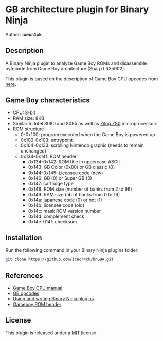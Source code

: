 # GB architecture plugin for Binary Ninja
Author: **icecr4ck**

## Description

A Binary Ninja plugin to analyze Game Boy ROMs and disassemble bytecode from Game Boy architecture (Sharp LR35902).

This plugin is based on the description of Game Boy CPU opcodes from [here](https://github.com/lmmendes/game-boy-opcodes).

## Game Boy characteristics

* CPU: 8-bit
* RAM size: 8KB
* Similar to Intel 8080 and 8085 as well as [Zilog Z80](https://en.wikipedia.org/wiki/Zilog_Z80) microprocessors
* ROM structure
	* 0-0x100: program executed when the Game Boy is powered up
	* 0x100-0x103: entrypoint
	* 0x104-0x133: scrolling Nintendo graphic (needs to remain unchanged)
	* 0x134-0x14f: ROM header
		* 0x134-0x142: ROM title in uppercase ASCII
		* 0x143: GB Color (0x80) or GB classic (0)
		* 0x144-0x145: Licensee code (new)
		* 0x146: GB (0) or Super GB (3)
		* 0x147: cartridge type
		* 0x148: ROM size (number of banks from 2 to 96)
		* 0x149: RAM size (nb of banks from 0 to 16)
		* 0x14a: japanese code (0) or not (1)
		* 0x14b: licensee code (old)
		* 0x14c: mask ROM version number
		* 0x14d: complement check
		* 0x14e-014f: checksum 

## Installation

Run the following command in your Binary Ninja plugins folder:
```bash
git clone https://github.com/icecr4ck/bnGBA.git
```

## References

* [Game Boy CPU manual](http://marc.rawer.de/Gameboy/Docs/GBCPUman.pdf)
* [GB opcodes](https://github.com/lmmendes/game-boy-opcodes)  
* [Using and writing Binary Ninja plugins](https://docs.binary.ninja/guide/plugins/index.html)
* [Gameboy ROM header](https://www.zophar.net/fileuploads/2/10597teazh/gbrom.txt)

## License

This plugin is released under a [MIT](LICENSE) license.

